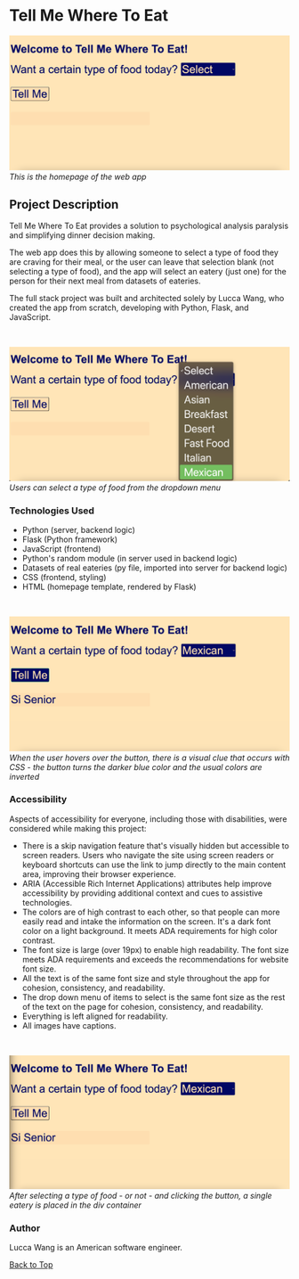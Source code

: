 <a name="top"></a>

# Tell Me Where To Eat

![Image of homepage: This is the homepage of the web app.](/static/images/readme_markdown/home2.png)
*This is the homepage of the web app*

## Project Description 
Tell Me Where To Eat provides a solution to psychological analysis paralysis and simplifying dinner decision making. 

The web app does this by allowing someone to select a type of food they are craving for their meal, or the user can leave that selection blank (not selecting a type of food), and the app will select an eatery (just one) for the person for their next meal from datasets of eateries. 

The full stack project was built and architected solely by Lucca Wang, who created the app from scratch, developing with Python, Flask, and JavaScript.

<br>

![Image of homepage: Users can select a type of food from the dropdown menu.](/static/images/readme_markdown/dropdown2.png)
*Users can select a type of food from the dropdown menu*

### Technologies Used  
* Python (server, backend logic)
* Flask (Python framework)
* JavaScript (frontend)
* Python's random module (in server used in backend logic) 
* Datasets of real eateries (py file, imported into server for backend logic)
* CSS (frontend, styling)
* HTML (homepage template, rendered by Flask)

<br>

![Image of homepage: When the user hovers over the button, there is a visual clue that occurs with CSS.](/static/images/readme_markdown/hover.png)
*When the user hovers over the button, there is a visual clue that occurs with CSS - the button turns the darker blue color and the usual colors are inverted*

### Accessibility
Aspects of accessibility for everyone, including those with disabilities, were considered while making this project:
* There is a skip navigation feature that's visually hidden but accessible to screen readers. Users who navigate the site using screen readers or keyboard shortcuts can use the link to jump directly to the main content area, improving their browser experience. 
* ARIA (Accessible Rich Internet Applications) attributes help improve accessibility by providing additional context and cues to assistive technologies.
* The colors are of high contrast to each other, so that people can more easily read and intake the information on the screen. It's a dark font color on a light background. It meets ADA requirements for high color contrast. 
* The font size is large (over 19px) to enable high readability. The font size meets ADA requirements and exceeds the recommendations for website font size.
* All the text is of the same font size and style throughout the app for cohesion, consistency, and readability. 
* The drop down menu of items to select is the same font size as the rest of the text on the page for cohesion, consistency, and readability. 
* Everything is left aligned for readability.
* All images have captions.

<br>

![Image of homepage: After selecting a type and clicking the button, a single eatery is placed in the div placeholder.](/static/images/readme_markdown/active_reg_result.png)
*After selecting a type of food - or not - and clicking the button, a single eatery is placed in the div container*

### Author  
Lucca Wang is an American software engineer.


[Back to Top](#top)